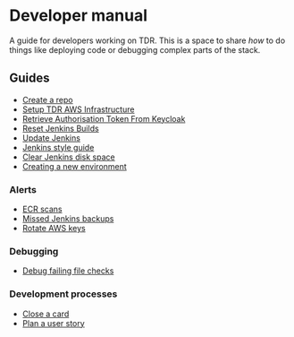 # Developer manual

A guide for developers working on TDR. This is a space to share _how_ to do
things like deploying code or debugging complex parts of the stack.

## Guides

* [Create a repo](create-repo.md)
* [Setup TDR AWS Infrastructure](tdr-create-aws-instructure-setup.md)
* [Retrieve Authorisation Token From Keycloak](keycloak-retrieve-token.md)
* [Reset Jenkins Builds](reset-jenkins-builds.md)
* [Update Jenkins](update-jenkins.md)
* [Jenkins style guide](jenkins-style-guide.md)
* [Clear Jenkins disk space](clear-jenkins-disk-space.md)
* [Creating a new environment](create-new-environment.md)

### Alerts

* [ECR scans](alerts/ecr-scans.md)
* [Missed Jenkins backups](alerts/missed-jenkins-backups.md)
* [Rotate AWS keys](alerts/rotate-aws-keys.md)

### Debugging

* [Debug failing file checks](debugging/file-checks-do-not-run.md)

### Development processes

* [Close a card](development-process/close-card.md)
* [Plan a user story](development-process/plan-story.md)
